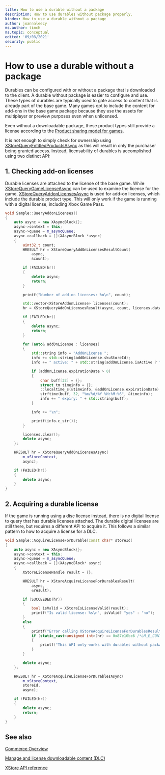 ```yaml
---
title: How to use a durable without a package
description: How to use durables without package properly.
kindex: How to use a durable without a package
author: joannaleecy
ms.author: timch
ms.topic: conceptual
edited: '09/08/2021'
security: public
---
```



# How to use a durable without a package

Durables can be configured with or without a package that is downloaded to the client. A durable without package is easier to configure and use.
These types of durables are typically used to gate access to content that is already part of the base game.
Many games opt to include the content for add-ons in the base game package because they use the assets for multiplayer or preview purposes even when unlicensed.

Even without a downloadable package, these product types still provide a license according to the [Product sharing model for games](xstore-product-sharing-model-for-games.md).

It is not enough to simply check for ownership using [XStoreQueryEntitledProductsAsync](../../reference/system/xstore/functions/xstorequeryentitledproductsasync.md) as this will result in only the purchaser being granted access. 
Instead, licensability of durables is accomplished using two distinct API:

## 1. Checking add-on licenses

Durable licenses are attached to the license of the base game. 
While [XStoreQueryGameLicenseAsync](../../reference/system/xstore/functions/xstorequerygamelicenseasync.md) can be used to examine the license for the game, [XStoreQueryAddonLicensesAsync](../../reference/system/xstore/functions/xstorequeryaddonlicensesasync.md) is used for add-on licenses, which include the durable product type. 
This will only work if the game is running with a digital license, including Xbox Game Pass.

```cpp
void Sample::QueryAddonLicenses()
{
    auto async = new XAsyncBlock{};
    async->context = this;
    async->queue = m_asyncQueue;
    async->callback = [](XAsyncBlock *async)
    {
        uint32_t count;
        HRESULT hr = XStoreQueryAddOnLicensesResultCount(
            async,
            &count);

        if (FAILED(hr))
        {
            delete async;
            return;
        }

        printf("Number of add-on licenses: %u\n", count);

        std::vector<XStoreAddonLicense> licenses(count);
        hr = XStoreQueryAddOnLicensesResult(async, count, licenses.data());

        if (FAILED(hr))
        {
            delete async;
            return;
        }

        for (auto& addOnLicense : licenses)
        {
            std::string info = "AddOnLicense ";
            info += std::string(addOnLicense.skuStoreId);
            info += " active: " + std::string(addOnLicense.isActive ? "true" : "false");

            if (addOnLicense.expirationDate > 0)
            {
                char buff[32] = {};
                struct tm timeinfo = {};
                ::localtime_s(&timeinfo, &addOnLicense.expirationDate);
                strftime(buff, 32, "%m/%d/%Y %H:%M:%S", &timeinfo);
                info += " expiry: " + std::string(buff);
            }

            info += "\n";

            printf(info.c_str());
        }

        licenses.clear();
        delete async;
    };

    HRESULT hr = XStoreQueryAddOnLicensesAsync(
        m_xStoreContext,
        async);

    if (FAILED(hr))
    {
        delete async;
    }
}
```

## 2. Acquiring a durable license

If the game is running using a disc license instead, there is no digital license to query that has durable licenses attached.
The durable digital licenses are still there, but requires a different API to acquire it. This follows a similar pattern to how to acquire a license for a DLC.

```cpp
void Sample::AcquireLicenseForDurable(const char* storeId)
{
    auto async = new XAsyncBlock{};
    async->context = this;
    async->queue = m_asyncQueue;
    async->callback = [](XAsyncBlock* async)
    {
        XStoreLicenseHandle result = {};

        HRESULT hr = XStoreAcquireLicenseForDurablesResult(
            async,
            &result);

        if (SUCCEEDED(hr))
        {
            bool isValid = XStoreIsLicenseValid(result);
            printf("Is valid license: %s\n", isValid? "yes" : "no");
        }
        else
        {
            printf("Error calling XStoreAcquireLicenseForDurablesResult: 0x%x\n", hr);
            if (static_cast<unsigned int>(hr) == 0x87e10bc6 /*LM_E_CONTENT_NOT_IN_CATALOG*/)
            {
                printf("This API only works with durables without packages\n");
            }
        }

        delete async;
    };

    HRESULT hr = XStoreAcquireLicenseForDurablesAsync(
        m_xStoreContext,
        storeId,
        async);

    if (FAILED(hr))
    {
        delete async;
        return;
    }
}
```

## See also

[Commerce Overview](../commerce-nav.md)

[Manage and license downloadable content (DLC)](xstore-manage-and-license-optional-packages.md)

[XStore API reference](../../reference/system/xstore/xstore_members.md)